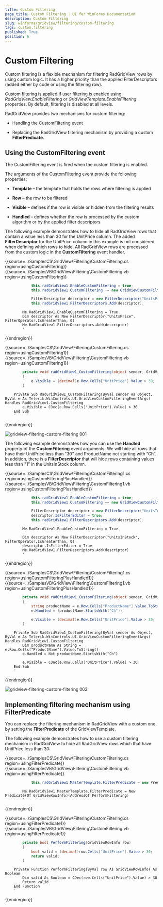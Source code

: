 ```yaml
---
title: Custom Filtering
page_title: Custom Filtering | UI for WinForms Documentation
description: Custom Filtering
slug: winforms/gridview/filtering/custom-filtering
tags: custom,filtering
published: True
position: 6
---
```


# Custom Filtering



Custom filtering is a flexible mechanism for filtering RadGridView rows by using custom logic. It has a higher priority than the applied FilterDescriptors (added either by code or using the filtering row).
      

Custom filtering is applied if user filtering is enabled using *RadGridView.EnableFiltering* or *GridViewTemplate.EnableFiltering* properties. By default, filtering is disabled at all levels.

RadGridView provides two mechanisms for custom filtering:

* Handling the CustomFiltering event

* Replacing the RadGridView filtering mechanism by providing a custom __FilterPredicate__.

## Using the CustomFiltering event

The CustomFiltering event is fired when the custom filtering is enabled. 

The arguments of the CustomFiltering event provide the following properties:
        

* __Template__ – the template that holds the rows where filtering is applied

* __Row__ – the row to be filtered

* __Visible__ – defines if the row is visible or hidden from the filtering results

* __Handled__ – defines whether the row is processed by the custom algorithm or by the applied filter descriptors

The following example demonstrates how to hide all RadGridView rows that contain a value less than 30 for the UnitPrice column. The added __FilterDescriptor__ for the UnitPrice column in this example is not considered when defining which rows to hide. All RadGridView rows are processed from the custom logic in the __CustomFiltering__ event handler.

{{source=..\SamplesCS\GridView\Filtering\CustomFiltering.cs region=usingCustomFiltering}} 
{{source=..\SamplesVB\GridView\Filtering\CustomFiltering.vb region=usingCustomFiltering}} 

````C#
            this.radGridView1.EnableCustomFiltering = true;
            this.radGridView1.CustomFiltering += new GridViewCustomFilteringEventHandler(radGridView1_CustomFiltering);

            FilterDescriptor descriptor = new FilterDescriptor("UnitsPrice", FilterOperator.IsGreaterThan, 0);
            this.radGridView1.FilterDescriptors.Add(descriptor);
````
````VB.NET
        Me.RadGridView1.EnableCustomFiltering = True
        Dim descriptor As New FilterDescriptor("UnitsPrice", FilterOperator.IsGreaterThan, 0)
        Me.RadGridView1.FilterDescriptors.Add(descriptor)
        '
````

{{endregion}} 

{{source=..\SamplesCS\GridView\Filtering\CustomFiltering.cs region=usingCustomFiltering1}} 
{{source=..\SamplesVB\GridView\Filtering\CustomFiltering.vb region=usingCustomFiltering1}} 

````C#
        private void radGridView1_CustomFiltering(object sender, GridViewCustomFilteringEventArgs e)
        {
            e.Visible = (decimal)e.Row.Cells["UnitPrice"].Value > 30;
        }
````
````VB.NET
    Private Sub RadGridView1_CustomFiltering(ByVal sender As Object, ByVal e As Telerik.WinControls.UI.GridViewCustomFilteringEventArgs) Handles RadGridView1.CustomFiltering
        e.Visible = CDec(e.Row.Cells("UnitPrice").Value) > 30
    End Sub
    '
````

{{endregion}} 

![gridview-filtering-custom-filtering 001](images/gridview-filtering-custom-filtering001.png)

The following example demonstrates how you can use the __Handled__ property of the __CustomFiltering__ event arguments. We will hide all rows that have their UnitPrice less than "30" and ProductName not starting with “Ch”. In addition, there is a __FilterDescriptor__  that will hide rows containing values less than "1" in the UnitsInStock column.

{{source=..\SamplesCS\GridView\Filtering\CustomFiltering1.cs region=usingCustomFilteringPlusHandled}} 
{{source=..\SamplesVB\GridView\Filtering\CustomFiltering1.vb region=usingCustomFilteringPlusHandled}} 

````C#
            this.radGridView1.EnableCustomFiltering = true;
            this.radGridView1.CustomFiltering += new GridViewCustomFilteringEventHandler(radGridView1_CustomFiltering);

            FilterDescriptor descriptor = new FilterDescriptor("UnitsInStock", FilterOperator.IsGreaterThan, 0);
            descriptor.IsFilterEditor = true;
            this.radGridView1.FilterDescriptors.Add(descriptor);
````
````VB.NET
        Me.RadGridView1.EnableCustomFiltering = True

        Dim descriptor As New FilterDescriptor("UnitsInStock", FilterOperator.IsGreaterThan, 0)
        descriptor.IsFilterEditor = True
        Me.RadGridView1.FilterDescriptors.Add(descriptor)
        '
````

{{endregion}} 

{{source=..\SamplesCS\GridView\Filtering\CustomFiltering1.cs region=usingCustomFilteringPlusHandled1}} 
{{source=..\SamplesVB\GridView\Filtering\CustomFiltering1.vb region=usingCustomFilteringPlusHandled1}} 

````C#
        private void radGridView1_CustomFiltering(object sender, GridViewCustomFilteringEventArgs e)
        {
            string productName = e.Row.Cells["ProductName"].Value.ToString();
            e.Handled = !productName.StartsWith("Ch");

            e.Visible = (decimal)e.Row.Cells["UnitPrice"].Value > 30;
        }
````
````VB.NET
    Private Sub RadGridView1_CustomFiltering(ByVal sender As Object, ByVal e As Telerik.WinControls.UI.GridViewCustomFilteringEventArgs) Handles RadGridView1.CustomFiltering
        Dim productName As String = e.Row.Cells("ProductName").Value.ToString()
        e.Handled = Not productName.StartsWith("Ch")

        e.Visible = CDec(e.Row.Cells("UnitPrice").Value) > 30
    End Sub
    '
````

{{endregion}} 


![gridview-filtering-custom-filtering 002](images/gridview-filtering-custom-filtering002.png)

## Implementing filtering mechanism using FilterPredicate

You can replace the filtering mechanism in RadGridView with a custom one, by setting the __FilterPredicate__  of the GridViewTemplate.

The following example demonstrates how to use a custom filtering mechanism in RadGridView to hide all RadGridView rows which that have UnitPrice less than 30:

{{source=..\SamplesCS\GridView\Filtering\CustomFiltering.cs region=usingFilterPredicate}} 
{{source=..\SamplesVB\GridView\Filtering\CustomFiltering.vb region=usingFilterPredicate}} 

````C#
            this.radGridView1.MasterTemplate.FilterPredicate = new Predicate<GridViewRowInfo>(PerformFiltering);
````
````VB.NET
        Me.RadGridView1.MasterTemplate.FilterPredicate = New Predicate(Of GridViewRowInfo)(AddressOf PerformFiltering)
        '
````

{{endregion}} 

{{source=..\SamplesCS\GridView\Filtering\CustomFiltering.cs region=usingFilterPredicate1}} 
{{source=..\SamplesVB\GridView\Filtering\CustomFiltering.vb region=usingFilterPredicate1}} 

````C#
        private bool PerformFiltering(GridViewRowInfo row)
        {
            bool valid = (decimal)row.Cells["UnitPrice"].Value > 30;
            return valid;
        }
````
````VB.NET
    Private Function PerformFiltering(ByVal row As GridViewRowInfo) As Boolean
        Dim valid As Boolean = CDec(row.Cells("UnitPrice").Value) > 30
        Return valid
    End Function
    '
````

{{endregion}} 




